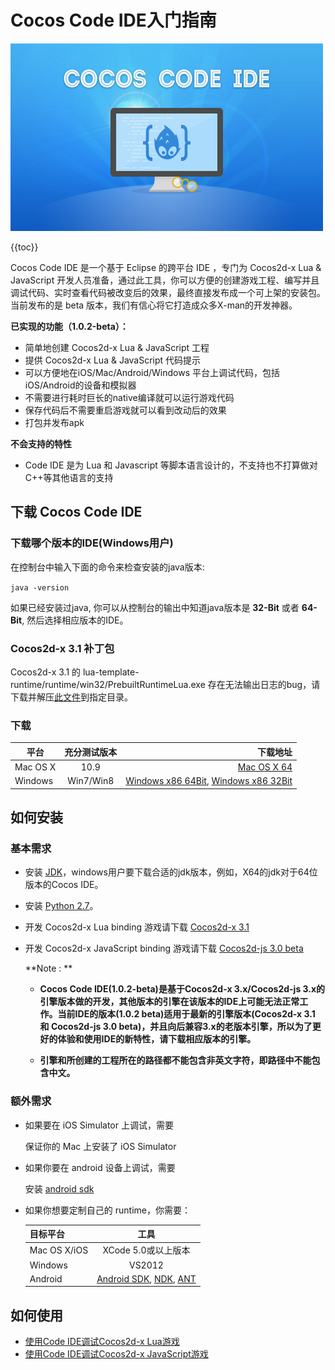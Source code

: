 Cocos Code IDE入门指南
=========================

![](./res/cocos-code-splash.png)

{{toc}}

Cocos Code IDE 是一个基于 Eclipse 的跨平台 IDE ，专门为 Cocos2d-x Lua & JavaScript 开发人员准备，通过此工具，你可以方便的创建游戏工程、编写并且调试代码、实时查看代码被改变后的效果，最终直接发布成一个可上架的安装包。当前发布的是 beta 版本，我们有信心将它打造成众多X-man的开发神器。

**已实现的功能（1.0.2-beta）：**

* 简单地创建 Cocos2d-x Lua & JavaScript 工程
* 提供 Cocos2d-x Lua & JavaScript 代码提示
* 可以方便地在iOS/Mac/Android/Windows 平台上调试代码，包括iOS/Android的设备和模拟器
* 不需要进行耗时巨长的native编译就可以运行游戏代码
* 保存代码后不需要重启游戏就可以看到改动后的效果
* 打包并发布apk

**不会支持的特性**

* Code IDE 是为 Lua 和 Javascript 等脚本语言设计的，不支持也不打算做对C++等其他语言的支持

下载 Cocos Code IDE
----------
### 下载哪个版本的IDE(Windows用户)
在控制台中输入下面的命令来检查安装的java版本:

`java -version`

如果已经安装过java, 你可以从控制台的输出中知道java版本是 **32-Bit** 或者 **64-Bit**, 然后选择相应版本的IDE。

### Cocos2d-x 3.1 补丁包
Cocos2d-x 3.1 的 lua-template-runtime/runtime/win32/PrebuiltRuntimeLua.exe 存在无法输出日志的bug，请下载并解压[此文件](http://cdn.cocos2d-x.org/cocos2dx-3.1-templates.zip)到指定目录。

### 下载

| 平台        | 充分测试版本 | 下载地址 |
| ----------- |:--------------:| ----------------------:|
| Mac OS X      | 10.9 		| [Mac OS X 64][mac ide link] 
| Windows       | Win7/Win8     | [Windows x86 64Bit][windows ide 64 link], [Windows x86 32Bit][windows ide 32 link]|

如何安装
------------

### 基本需求

+ 安装 [JDK][JDK link]，windows用户要下载合适的jdk版本，例如，X64的jdk对于64位版本的Cocos IDE。
+ 安装 [Python 2.7][Python link]。
+ 开发 Cocos2d-x Lua binding 游戏请下载 [Cocos2d-x 3.1][engine download link]
+ 开发 Cocos2d-x JavaScript binding 游戏请下载 [Cocos2d-js 3.0 beta][engine download link]

	**Note : **
	
	+ **Cocos Code IDE(1.0.2-beta)是基于Cocos2d-x 3.x/Cocos2d-js 3.x的引擎版本做的开发，其他版本的引擎在该版本的IDE上可能无法正常工作。当前IDE的版本(1.0.2 beta)适用于最新的引擎版本(Cocos2d-x 3.1 和 Cocos2d-js 3.0 beta)，并且向后兼容3.x的老版本引擎，所以为了更好的体验和使用IDE的新特性，请下载相应版本的引擎。**
	
	+ **引擎和所创建的工程所在的路径都不能包含非英文字符，即路径中不能包含中文。**
	
### 额外需求

* 如果要在 iOS Simulator 上调试，需要

    保证你的 Mac 上安装了 iOS Simulator

* 如果你要在 android 设备上调试，需要

    安装 [android sdk][Android SDK link]

* 如果你想要定制自己的 runtime，你需要：

	| 目标平台      | 工具 |
	| ------------- |:----------------------------:|
	| Mac OS X/iOS      | XCode 5.0或以上版本 		|
	| Windows       | VS2012 |
	| Android       | [Android SDK][Android SDK link], [NDK][NDK link], [ANT][ANT link] |

如何使用
----------

+ [使用Code IDE调试Cocos2d-x Lua游戏](../debug-lua/zh.md)
+ [使用Code IDE调试Cocos2d-x JavaScript游戏](../debug-js/zh.md)

[JDK link]: http://www.oracle.com/technetwork/java/javase/downloads/index.html
[Android SDK link]: https://developer.android.com/sdk/index.html?hl=sk
[NDK link]: https://developer.android.com/tools/sdk/ndk/
[ANT link]: http://ant.apache.org/
[Apple modified Java package link]: http://support.apple.com/kb/dl1572
[Python link]: http://www.python.org/download
[engine download link]: http://www.cocos2d-x.org/download
[mac ide link]: http://www.cocos2d-x.org/filedown/cocos-code-ide-mac64-1.0.2-beta.zip
[windows ide 64 link]: http://www.cocos2d-x.org/filedown/cocos-code-ide-win64-1.0.2-beta.zip
[windows ide 32 link]: http://www.cocos2d-x.org/filedown/cocos-code-ide-win32-1.0.2-beta.zip
